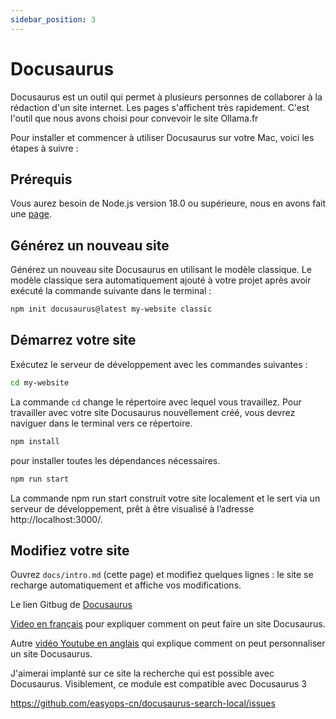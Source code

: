```yaml
---
sidebar_position: 3
---
```


# Docusaurus

Docusaurus est un outil qui permet à plusieurs personnes de collaborer à la rédaction d'un site internet. Les pages s'affichent très rapidement. C'est l'outil que nous avons choisi pour convevoir le site Ollama.fr

Pour installer et commencer à utiliser Docusaurus sur votre Mac, voici les étapes à suivre :

## Prérequis

Vous aurez besoin de Node.js version 18.0 ou supérieure, nous en avons fait une [page](https://www.ollama.fr/docs/outils/node%20et%20npm).

## Générez un nouveau site

Générez un nouveau site Docusaurus en utilisant le modèle classique. Le modèle classique sera automatiquement ajouté à votre projet après avoir exécuté la commande suivante dans le terminal :

```bash
npm init docusaurus@latest my-website classic
```

## Démarrez votre site

Exécutez le serveur de développement avec les commandes suivantes :
```bash
cd my-website
```

La commande `cd` change le répertoire avec lequel vous travaillez. Pour travailler avec votre site Docusaurus nouvellement créé, vous devrez naviguer dans le terminal vers ce répertoire.

```bash
npm install
```

pour installer toutes les dépendances nécessaires.

```bash
npm run start
```

La commande npm run start construit votre site localement et le sert via un serveur de développement, prêt à être visualisé à l’adresse http://localhost:3000/.

## Modifiez votre site

Ouvrez `docs/intro.md` (cette page) et modifiez quelques lignes : le site se recharge automatiquement et affiche vos modifications.

Le lien Gitbug de [Docusaurus](https://github.com/facebook/docusaurus)

[Video en français](https://www.youtube.com/watch?v=rKjyB_PKcV8) pour expliquer comment on peut faire un site Docusaurus.

Autre [vidéo Youtube en anglais](https://www.youtube.com/watch?v=xKOhIJQi84w) qui explique comment on peut personnaliser un site Docusaurus.

J'aimerai implanté sur ce site la recherche qui est possible avec Docusaurus. Visiblement, ce module est compatible avec Docusaurus 3

https://github.com/easyops-cn/docusaurus-search-local/issues